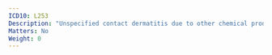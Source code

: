 ```yaml
---
ICD10: L253
Description: "Unspecified contact dermatitis due to other chemical products"
Matters: No
Weight: 0
---
```

